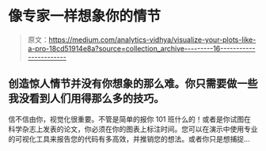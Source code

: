 # 像专家一样想象你的情节

> 原文：<https://medium.com/analytics-vidhya/visualize-your-plots-like-a-pro-18cd51914e8a?source=collection_archive---------16----------------------->

## 创造惊人情节并没有你想象的那么难。你只需要做一些我没看到人们用得那么多的技巧。

信不信由你，视觉化很重要。不管是简单的报你 101 班什么的！或者是你试图在科学杂志上发表的论文，你必须在你的图表上标注时间。您可以在演示中使用专业的可视化工具来报告您的代码有多高效，并推销您的想法。或者你只是想捕捉…